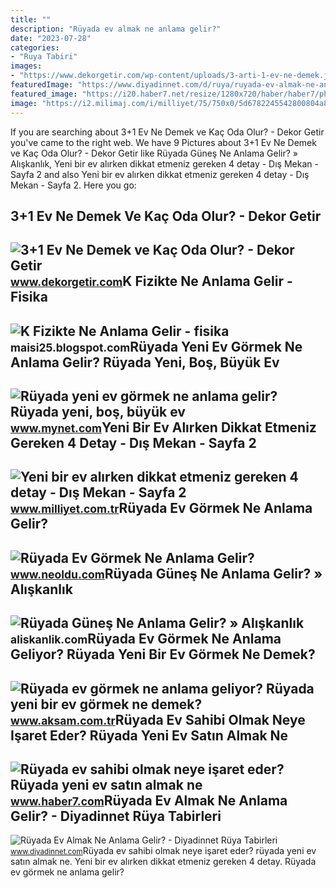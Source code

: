 ```yaml
---
title: ""
description: "Rüyada ev almak ne anlama gelir?"
date: "2023-07-28"
categories:
- "Ruya Tabiri"
images:
- "https://www.dekorgetir.com/wp-content/uploads/3-arti-1-ev-ne-demek.jpeg"
featuredImage: "https://www.diyadinnet.com/d/ruya/ruyada-ev-almak-ne-anlama-gelir-250.jpg"
featured_image: "https://i20.haber7.net/resize/1280x720/haber/haber7/photos/2022/11/ruyada_ev_almak_ne_demek_ruyada_ev_sahibi_olmak_neye_isaret_eder_1647413227_1457.jpg"
image: "https://i2.milimaj.com/i/milliyet/75/750x0/5d6782245542800804a8470e.jpg"
---
```


If you are searching about 3+1 Ev Ne Demek ve Kaç Oda Olur? - Dekor Getir you've came to the right web. We have 9 Pictures about 3+1 Ev Ne Demek ve Kaç Oda Olur? - Dekor Getir like Rüyada Güneş Ne Anlama Gelir? » Alışkanlık, Yeni bir ev alırken dikkat etmeniz gereken 4 detay - Dış Mekan - Sayfa 2 and also Yeni bir ev alırken dikkat etmeniz gereken 4 detay - Dış Mekan - Sayfa 2. Here you go:

3+1 Ev Ne Demek Ve Kaç Oda Olur? - Dekor Getir
----------------------------------------------

 ![3+1 Ev Ne Demek ve Kaç Oda Olur? - Dekor Getir](https://www.dekorgetir.com/wp-content/uploads/3-arti-1-ev-ne-demek.jpeg) <small>www.dekorgetir.com</small>K Fizikte Ne Anlama Gelir - Fisika
----------------------------------

 ![K Fizikte Ne Anlama Gelir - fisika](https://p.calameoassets.com/200421173922-7854bb4c194421435081d2b710b41004/p1.jpg) <small>maisi25.blogspot.com</small>Rüyada Yeni Ev Görmek Ne Anlama Gelir? Rüyada Yeni, Boş, Büyük Ev
-----------------------------------------------------------------

 ![Rüyada yeni ev görmek ne anlama gelir? Rüyada yeni, boş, büyük ev](https://imgrosetta.mynet.com.tr/file/12348096/12348096-700x400.jpg) <small>www.mynet.com</small>Yeni Bir Ev Alırken Dikkat Etmeniz Gereken 4 Detay - Dış Mekan - Sayfa 2
------------------------------------------------------------------------

 ![Yeni bir ev alırken dikkat etmeniz gereken 4 detay - Dış Mekan - Sayfa 2](https://i2.milimaj.com/i/milliyet/75/750x0/5d6782245542800804a8470e.jpg) <small>www.milliyet.com.tr</small>Rüyada Ev Görmek Ne Anlama Gelir?
---------------------------------

 ![Rüyada Ev Görmek Ne Anlama Gelir?](https://d.neoldu.com/news/63774.jpg) <small>www.neoldu.com</small>Rüyada Güneş Ne Anlama Gelir? » Alışkanlık
------------------------------------------

 ![Rüyada Güneş Ne Anlama Gelir? » Alışkanlık](https://aliskanlik.com/wp-content/uploads/2022/04/Ruyada-Gunes-Ne-Anlama-Gelir.jpeg) <small>aliskanlik.com</small>Rüyada Ev Görmek Ne Anlama Geliyor? Rüyada Yeni Bir Ev Görmek Ne Demek?
-----------------------------------------------------------------------

 ![Rüyada ev görmek ne anlama geliyor? Rüyada yeni bir ev görmek ne demek?](https://img3.aksam.com.tr/imgsdisk/2020/09/04/t25_04092020634030a0.jpg) <small>www.aksam.com.tr</small>Rüyada Ev Sahibi Olmak Neye Işaret Eder? Rüyada Yeni Ev Satın Almak Ne
----------------------------------------------------------------------

 ![Rüyada ev sahibi olmak neye işaret eder? Rüyada yeni ev satın almak ne](https://i20.haber7.net/resize/1280x720/haber/haber7/photos/2022/11/ruyada_ev_almak_ne_demek_ruyada_ev_sahibi_olmak_neye_isaret_eder_1647413227_1457.jpg) <small>www.haber7.com</small>Rüyada Ev Almak Ne Anlama Gelir? - Diyadinnet Rüya Tabirleri
------------------------------------------------------------

 ![Rüyada Ev Almak Ne Anlama Gelir? - Diyadinnet Rüya Tabirleri](https://www.diyadinnet.com/d/ruya/ruyada-ev-almak-ne-anlama-gelir-250.jpg) <small>www.diyadinnet.com</small>Rüyada ev sahibi olmak neye işaret eder? rüyada yeni ev satın almak ne. Yeni bir ev alırken dikkat etmeniz gereken 4 detay. Rüyada ev görmek ne anlama gelir?
